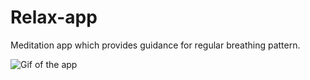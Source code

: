 # Relax-app

Meditation app which provides guidance for regular breathing pattern.

![Gif of the app](https://imgur.com/F8uEDzi)
